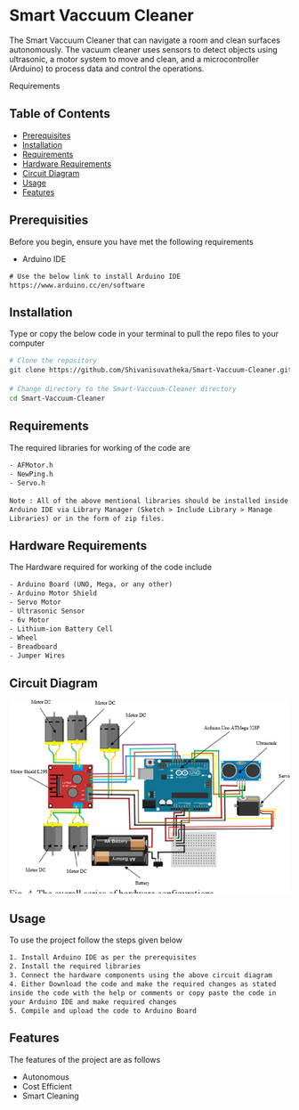 # Smart Vaccuum Cleaner

The Smart Vaccuum Cleaner that can navigate a room and clean surfaces autonomously. The vacuum cleaner uses sensors to detect objects using ultrasonic, a motor system to move and clean, and a microcontroller (Arduino) to process data and control the operations.

Requirements

## Table of Contents

- [Prerequisites](#prerequisites)
- [Installation](#installation)
- [Requirements](#requirements)
- [Hardware Requirements](#hardware-requirements)
- [Circuit Diagram](#circuit-diagram)
- [Usage](#usage)
- [Features](#features)


## Prerequisities

Before you begin, ensure you have met the following requirements
- Arduino IDE 
```
# Use the below link to install Arduino IDE
https://www.arduino.cc/en/software
```

## Installation

Type or copy the below code in your terminal to pull the repo files to your computer 

```bash
# Clone the repository
git clone https://github.com/Shivanisuvatheka/Smart-Vaccuum-Cleaner.git

# Change directory to the Smart-Vaccuum-Cleaner directory
cd Smart-Vaccuum-Cleaner
```

## Requirements

The required libraries for working of the code are 
```
- AFMotor.h
- NewPing.h
- Servo.h

Note : All of the above mentional libraries should be installed inside Arduino IDE via Library Manager (Sketch > Include Library > Manage Libraries) or in the form of zip files.
```

## Hardware Requirements

The Hardware required for working of the code include
```
- Arduino Board (UNO, Mega, or any other)
- Arduino Motor Shield
- Servo Motor
- Ultrasonic Sensor
- 6v Motor
- Lithium-ion Battery Cell
- Wheel
- Breadboard
- Jumper Wires
```

## Circuit Diagram
![Circuit Diagram](https://github.com/Shivanisuvatheka/Smart-Vaccuum-Cleaner/blob/main/Circuit%20Diagram.png)


## Usage

To use the project follow the steps given below

```
1. Install Arduino IDE as per the prerequisites
2. Install the required libraries
3. Connect the hardware components using the above circuit diagram
4. Either Download the code and make the required changes as stated inside the code with the help or comments or copy paste the code in your Arduino IDE and make required changes
5. Compile and upload the code to Arduino Board

```

## Features

The features of the project are as follows
- Autonomous
- Cost Efficient
- Smart Cleaning
